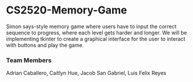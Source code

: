 # CS2520-Memory-Game
Simon says-style memory game where users have to input the correct sequence to progress, where each level gets harder and longer. We will be implementing tkinter to create a graphical interface for the user to interact with buttons and play the game.

<h3>Team Members</h3>
Adrian Caballero, Caitlyn Hue, Jacob San Gabriel, Luis Felix Reyes
